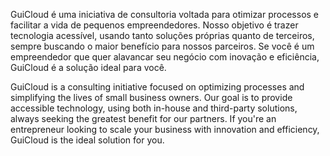 GuiCloud é uma iniciativa de consultoria voltada para otimizar processos e facilitar a vida de pequenos empreendedores. Nosso objetivo é trazer tecnologia acessível, usando tanto soluções próprias quanto de terceiros, sempre buscando o maior benefício para nossos parceiros. Se você é um empreendedor que quer alavancar seu negócio com inovação e eficiência, GuiCloud é a solução ideal para você.

GuiCloud is a consulting initiative focused on optimizing processes and simplifying the lives of small business owners. Our goal is to provide accessible technology, using both in-house and third-party solutions, always seeking the greatest benefit for our partners. If you're an entrepreneur looking to scale your business with innovation and efficiency, GuiCloud is the ideal solution for you.
